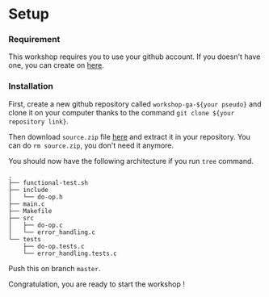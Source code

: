 # Setup

### Requirement

This workshop requires you to use your github account. If you doesn't have one, you can create on [here](https://github.com/join).

### Installation

First, create a new github repository called `workshop-ga-${your pseudo}` and clone it on your computer thanks to the command `git clone ${your repository link}`.

Then download `source.zip` file [here](https://github.com/PoCInnovation/Workshops/raw/master/software/5.Actions/src/source.zip) and extract it in your repository.
You can do `rm source.zip`, you don't need it anymore.

You should now have the following architecture if you run `tree` command.

```
.
├── functional-test.sh
├── include
│   └── do-op.h
├── main.c
├── Makefile
├── src
│   ├── do-op.c
│   └── error_handling.c
└── tests
    ├── do-op.tests.c
    └── error_handling.tests.c
```

Push this on branch `master`.

Congratulation, you are ready to start the workshop !